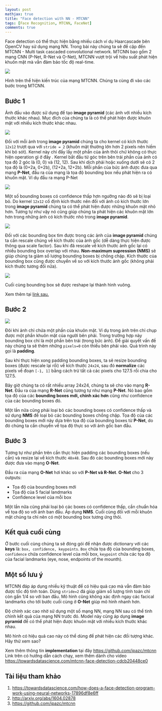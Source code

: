 ```yaml
---
layout: post
mathjax: true
title: "Face detection with NN - MTCNN"
tags: [Face Recognition, MTCNN, FaceNet]
comments: true
---
```


Face detection có thể thực hiện bằng nhiều cách ví dụ Haarcascade bên OpenCV hay sử dụng mạng NN. Trong bài này chúng ta sẽ đề cập đến MTCNN - Multi task cascaded convolutional network. MTCNN bao gồm 2 mạng CNN (P-Net, R-Net và O-Net), MTCNN vượt trội về hiệu suất phát hiện khuôn mặt mà vẫn đảm bảo tốc độ real-time. 

<img src="../images/NN_MTCNN/0.png" style="display:block; margin-left:auto; margin-right:auto">

Hình trên thể hiện kiến trúc của mạng MTCNN. Chúng ta cùng đi vào các bước trong MTCNN.
## Bước 1
Ảnh đầu vào được sử dụng để tạo **image pyramid** (các ảnh với nhiều kích thước khác nhau). Mục đích của chúng ta là có thể phát hiện được khuôn mặt với nhiều kích thước khác nhau.

<img src="../images/NN_MTCNN/1.png" style="display:block; margin-left:auto; margin-right:auto">

Đối với mỗi ảnh trong **image pyramid** chúng ta cho kernel có kích thước `12x12` trượt qua với `stride = 2` (khuôn mặt thường lớn hơn 2 pixels nên hiếm khi bỏ sót). Kernel này chỉ đấy lấy một phần của ảnh thôi chứ không có thực hiện operation gì ở đây . Kernel bắt đầu từ góc trên bên trái phần của ảnh có tọa độ 2 góc là (0, 0) và (12, 12). Sau khi dịch phải hoặc xuống dưới sẽ có 2 tọa độ là (0+2a, 0+2b), (12+2a, 12+2b). Mỗi phần của bức ảnh được đưa qua mạng **P-Net**, đầu ra của mạng là tọa độ bounding box nếu phát hiện ra có khuôn mặt. 
Ví dụ đầu ra mạng P-Net

<img src="../images/NN_MTCNN/2.png" style="display:block; margin-left:auto; margin-right:auto">

Một số bounding boxes có confidence thấp hơn ngưỡng nào đó sẽ bị loại bỏ.
Do kernel `12x12` cố định kích thước nên đối với ảnh có kích thước lớn trong **image pyramid** chúng ta có thể phát hiện được những khuôn mặt nhỏ hơn. Tương tự như vậy nó cũng giúp chúng ta phát hiện các khuôn mặt lớn hơn trong những ảnh có kích thước nhỏ trong **image pyramid**.

<img src="../images/NN_MTCNN/3.png" style="display:block; margin-left:auto; margin-right:auto">

Đối với các bounding box tìm được trong các ảnh của **image pyramid** chúng ta cần rescale chúng về kích thước của ảnh gốc (dễ dàng thực hiện được thông qua scale factor).
Sau khi đã rescale về kích thước ảnh gốc lại có nhiều bounding box overlap với nhau. **Non-maximum supression (NMS)** sẽ giúp chúng ta giảm số lượng bounding boxes bị chồng chập.
Kích thước của bounding box cũng được chuyển về so với kích thước ảnh gốc (không phải kích thước tương đối nữa).

<img src="../images/NN_MTCNN/4.png" style="display:block; margin-left:auto; margin-right:auto">

Cuối cùng bounding box sẽ được reshape lại thành hình vuông.

Xem thêm tại [link sau.](https://youtu.be/w4tigQn-7Jw)

## Bước 2

<img src="../images/NN_MTCNN/5.png" style="display:block; margin-left:auto; margin-right:auto">

Đôi khi ảnh chỉ chứa một phần của khuôn mặt. Ví dụ trong ảnh trên chỉ chụp được một phần khuôn mặt của người bên phải. Trong trường hợp này bounding box chỉ là một phần bên trái (trong bức ảnh). Để giải quyết vấn đề này chúng ta sẽ thêm những `pixels=0` còn thiếu bên phải vào. Quá trình này gọi là **padding**.

Sau khi thực hiện xong padding bounding boxes, ta sẽ resize bounding boxes (được rescale lại rồi) về kích thước `24x24`, sau đó **normalize** các pixels về đoạn `[-1, 1]` bằng cách trừ tất cả các pixels cho 127.5 rồi chia cho 127.5.

Bây giờ chúng ta có rất nhiều array 24x24, chúng ta sẽ cho vào mạng **R-Net**. Đầu ra của mạng **R-Net** cũng tương tự như mạng **P-Net**. Nó bao gồm tọa độ của các **bounding boxes mới, chính xác hơn** cũng như confidence của các bounding boxes đó.

Một lần nữa cũng phải loại bỏ các bounding boxes có confidence thấp và sử dụng **NMS** để loại bỏ các bounding boxes chồng chập. Tọa độ của các bounding boxes mới này dựa trên tọa độ của bounding boxes từ **P-Net**, do đó chúng ta cần chuyển về tọa độ thực so với ảnh gốc ban đầu.

## Bước 3
Tương tự như phần trên cần thực hiện padding các bounding boxes (nếu cần) và resize lại về kích thước `48x48`. Sau đó các bounding boxes mới này được đưa vào mạng **O-Net**.

Đầu ra của mạng **O-Net** hơi khác so với **P-Net và R-Net**. **O-Net** cho 3 outputs:
* Tọa độ của bounding boxes mới
* Tọa độ của 5 facial landmarks
* Confidence level của mỗi box

Một lần nữa cũng phải loại bỏ các boxes có confidence thấp, cần chuẩn hóa về tọa độ so với ảnh ban đầu. Áp dụng **NMS**. Cuối cùng đối với mỗi khuôn mặt chúng ta chỉ nên có một bounding box tương ứng thôi.

## Kết quả cuối cùng
Ở bước cuối cùng chúng ta sẽ đóng gói để nhận được dictionary với các **keys** là: `box, confidence, keypoints`. `Box` chứa tọa độ của bounding boxes, `confidence` chứa confidence level của mỗi box, `keypoint` chứa các tọa độ của facial landmarks (eye, nose, endpoints of the mounth).

## Một số lưu ý
MTCNN đáp áp dụng nhiều kỹ thuật để có hiệu quả cao mà vẫn đảm bảo được tốc độ tính toán. Dùng `stride=2` đá giúp giảm số lượng tính toán chỉ còn gần 1/4 so với ban đầu. Mô hình cũng không xác định ngay các facical landmarks cho tới bước cuối cùng ở **O-Net** giúp mô hình nhanh hơn.

Độ chính xác cao nhờ sử dụng một số mạng NN, mạng NN sau có thể tinh chỉnh kết quả của mạng NN trước đó. Model này cũng áp dụng **image pyramid** để có thể phát hiện được khuôn mặt với nhiều kích thước khác nhau.

Mô hình có hiệu quả cao này có thể dùng để phát hiện các đối tượng khác. Hãy thử xem sao?

Xem thêm thông tin **implementation** tại đây https://github.com/ipazc/mtcnn 
Link trên có hướng dẫn cách chạy, xem thêm dành cho video https://towardsdatascience.com/mtcnn-face-detection-cdcb20448ce0 

## Tài liệu tham khảo
1. https://towardsdatascience.com/how-does-a-face-detection-program-work-using-neural-networks-17896df8e6ff
2. http://arxiv.org/abs/1604.02878
3. https://github.com/ipazc/mtcnn




